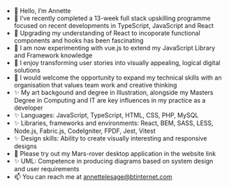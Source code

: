 - 👋 Hello, I’m Annette
- 👀 I’ve recently completed a 13-week full stack upskilling programme focused on recent developments in TypeScript, JavaScript and React
- 👀 Upgrading my understanding of React to incoporate functional components and hooks has been fascinating
- 🌱 I am now experimenting with vue.js to extend my JavaScript Library and Framework knowledge
- 🌱 I enjoy transforming user stories into visually appealing, logical digital solutions
- 💞️ I would welcome the opportunity to expand my technical skills with an organisation that values team work and creative thinking
- ✨ My art backgound and degree in Illustration, alongside my Masters Degree in Computing and IT are key influences in my practice as a developer
- ✨ Languages: JavaScript, TypeScript,  HTML, CSS, PHP, MySQL
- ✨ Libraries, frameworks and environments:  React, BEM, SASS, LESS, Node.js, Fabric.js, CodeIgniter, FPDF, Jest, Vitest
- ✨ Design skills: Ability to create visually interesting and responsive designs
- 🚀 Please try out my Mars-rover desktop application in the website link
- ✨ UML: Competence in producing diagrams based on system design and user requirements
- 📫 You can reach me at annettelesage@btinternet.com

<!---
netcam22/netcam22 is a ✨ special ✨ repository because its `README.md` (this file) appears on your GitHub profile.
You can click the Preview link to take a look at your changes.
--->
